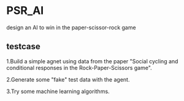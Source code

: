 # PSR_AI
design an AI to win in the paper-scissor-rock game

## testcase
1.Build a simple agnet using data from the paper "Social cycling and conditional responses in the Rock-Paper-Scissors game".

2.Generate some "fake" test data with the agent.

3.Try some machine learning algorithms.
